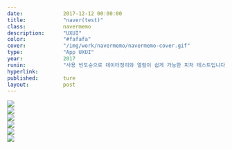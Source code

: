 ```yaml
---
date:             2017-12-12 00:00:00
title:            "naver(test)"
class:            navermemo
description:      "UXUI"
color:            "#fafafa"
cover:            "/img/work/navermemo/navermemo-cover.gif"
type:             "App UXUI"
year:             2017
runin:            "사용 빈도순으로 데이터정리와 열람이 쉽게 가능한 피처 테스트입니다."
hyperlink:
published:        ture
layout:           post
---
```



<div class="post-content-grid">
  <div class="post-content-column column-1">
    <img class="post-content-screen desktop" src="{{ site.baseurl }}/img/work/navermemo/01.jpg" />
  </div>
</div>

<div class="post-content-grid">
  <div class="post-content-column column-1">
    <img class="post-content-screen desktop" src="{{ site.baseurl }}/img/work/navermemo/02.jpg" />
  </div>
</div>

<div class="post-content-grid">
  <div class="post-content-column column-1">
    <img class="post-content-screen desktop" src="{{ site.baseurl }}/img/work/navermemo/03.jpg" />
  </div>
</div>

<div class="post-content-grid">
  <div class="post-content-column column-1">
    <img class="post-content-screen desktop" src="{{ site.baseurl }}/img/work/navermemo/04.jpg" />
  </div>
</div>

<div class="post-content-grid">
  <div class="post-content-column column-1">
    <img class="post-content-screen desktop" src="{{ site.baseurl }}/img/work/navermemo/05.jpg" />
  </div>
</div>

<div class="post-content-grid">
  <div class="post-content-column column-1">
    <img class="post-content-screen desktop" src="{{ site.baseurl }}/img/work/navermemo/navermemo-cover.gif" />
  </div>
</div>
